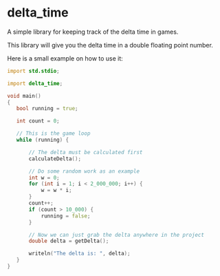 # delta_time
 A simple library for keeping track of the delta time in games.

 This library will give you the delta time in a double floating point number.

 Here is a small example on how to use it:

 ```d
 import std.stdio;

import delta_time;

void main()
{
	bool running = true;

    int count = 0;

    // This is the game loop
    while (running) {

        // The delta must be calculated first
        calculateDelta();

        // Do some random work as an example
        int w = 0;
        for (int i = 1; i < 2_000_000; i++) {
            w = w * i;
        }
        count++;
        if (count > 10_000) {
            running = false;
        }

        // Now we can just grab the delta anywhere in the project
        double delta = getDelta();

        writeln("The delta is: ", delta);
    }
}
```
